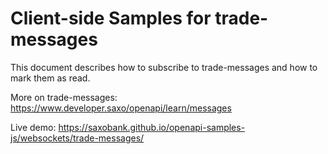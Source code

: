 # Client-side Samples for trade-messages

This document describes how to subscribe to trade-messages and how to mark them as read.

More on trade-messages: https://www.developer.saxo/openapi/learn/messages

Live demo: https://saxobank.github.io/openapi-samples-js/websockets/trade-messages/